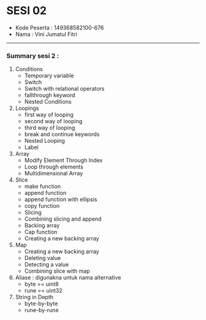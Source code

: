 # SESI 02
- Kode Peserta  : 149368582100-676
- Nama          : Vini Jumatul Fitri 

---
### Summary sesi 2 : 
1. Conditions
    - Temporary variable
    - Switch
    - Switch with relational operators
    - fallthrough keyword
    - Nested Conditions
2. Loopings
    - first way of looping
    - second way of looping
    - third way of looping
    - break and continue keywords
    - Nested Looping
    - Label
4. Array
    - Modify Element Through Index
    - Loop through elements
    - Multidimensional Array
5. Slice
    - make function
    - append function
    - append function with ellipsis
    - copy function
    - Slicing
    - Combining slicing and append
    - Backing array
    - Cap function
    - Creating a new backing array
6. Map
    - Creating a new backing array
    - Deleting value
    - Detecting a value
    - Combining slice with map
7. Aliase : digunakna untuk nama alternative
    - byte == uint8
    - rune == uint32
8. String in Depth
    - byte-by-byte
    - rune-by-rune